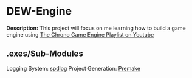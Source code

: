 # DEW-Engine
**Description:** This project will focus on me learning how to build a game engine using [The Chrono Game Engine Playlist on Youtube](https://youtube.com/playlist?list=PLlrATfBNZ98dC-V-N3m0Go4deliWHPFwT&si=GPZ5s0109yT-QrVI)

## .exes/Sub-Modules
Logging System: [spdlog](https://github.com/gabime/spdlog)
Project Generation: [Premake](https://github.com/premake/premake-core)


